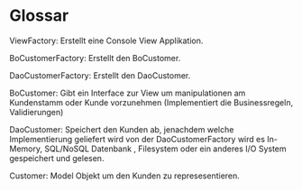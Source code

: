 # Glossar

ViewFactory:
Erstellt eine Console View Applikation.

BoCustomerFactory:
Erstellt den BoCustomer.

DaoCustomerFactory:
Erstellt den DaoCustomer.

BoCustomer:
Gibt ein Interface zur View um manipulationen am Kundenstamm oder Kunde vorzunehmen (Implementiert die Businessregeln, Validierungen)

DaoCustomer:
Speichert den Kunden ab, jenachdem welche Implementierung geliefert wird von der DaoCustomerFactory wird es In-Memory, SQL/NoSQL Datenbank , Filesystem oder ein anderes I/O System gespeichert und gelesen.

Customer:
Model Objekt um den Kunden zu represesentieren.
